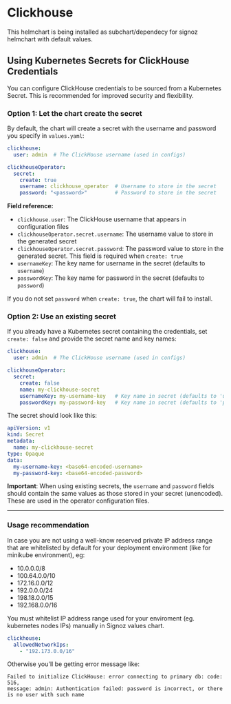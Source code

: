 # Clickhouse

This helmchart is being installed as subchart/dependecy for signoz helmchart with default values.


## Using Kubernetes Secrets for ClickHouse Credentials

You can configure ClickHouse credentials to be sourced from a Kubernetes Secret. This is recommended for improved security and flexibility.

### Option 1: Let the chart create the secret

By default, the chart will create a secret with the username and password you specify in `values.yaml`:

```yaml
clickhouse:
  user: admin  # The ClickHouse username (used in configs)

clickhouseOperator:
  secret:
    create: true
    username: clickhouse_operator  # Username to store in the secret
    password: "<password>"         # Password to store in the secret
```

**Field reference:**
- `clickhouse.user`: The ClickHouse username that appears in configuration files
- `clickhouseOperator.secret.username`: The username value to store in the generated secret
- `clickhouseOperator.secret.password`: The password value to store in the generated secret. This field is required when `create: true`
- `usernameKey`: The key name for username in the secret (defaults to `username`)
- `passwordKey`: The key name for password in the secret (defaults to `password`)

If you do not set `password` when `create: true`, the chart will fail to install.

### Option 2: Use an existing secret

If you already have a Kubernetes secret containing the credentials, set `create: false` and provide the secret name and key names:

```yaml
clickhouse:
  user: admin  # The ClickHouse username (used in configs)

clickhouseOperator:
  secret:
    create: false
    name: my-clickhouse-secret
    usernameKey: my-username-key   # Key name in secret (defaults to 'username')
    passwordKey: my-password-key   # Key name in secret (defaults to 'password')
```

The secret should look like this:

```yaml
apiVersion: v1
kind: Secret
metadata:
  name: my-clickhouse-secret
type: Opaque
data:
  my-username-key: <base64-encoded-username>
  my-password-key: <base64-encoded-password>
```

**Important**: When using existing secrets, the `username` and `password` fields should contain the same values as those stored in your secret (unencoded). These are used in the operator configuration files.

---

### Usage recommendation

In case you are not using a well-know reserved private IP address range that are whitelisted by default for your deployment environment (like for minikube environment), eg:
  - 10.0.0.0/8
  - 100.64.0.0/10
  - 172.16.0.0/12
  - 192.0.0.0/24
  - 198.18.0.0/15
  - 192.168.0.0/16

You must whitelist IP address range used for your enviroment (eg. kubernetes nodes IPs) manually in Signoz values chart.

```yaml
clickhouse:
  allowedNetworkIps:
    - "192.173.0.0/16"
```

Otherwise you'll be getting error message like:

```
Failed to initialize ClickHouse: error connecting to primary db: code: 516,
message: admin: Authentication failed: password is incorrect, or there is no user with such name
```